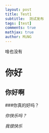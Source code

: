 ```yaml
---
layout: post
title: Test1
subtitle:  测试发布
tags: [test]
comments: true
mathjax: true
author: MiNG
---
```


啥也没有


# 你好

## 你好啊

###你真的好吗？

*你快乐吗？*

_我很快乐_
